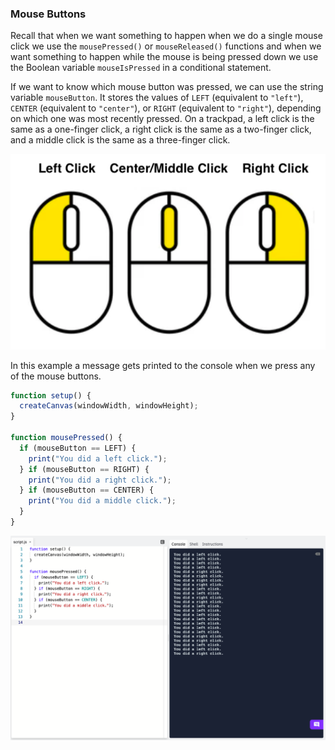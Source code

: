 ### Mouse Buttons

Recall that when we want something to happen when we do a single mouse click we use the `mousePressed()` or `mouseReleased()` functions and when we want something to happen while the mouse is being pressed down we use the Boolean variable `mouseIsPressed` in a conditional statement.

If we want to know which mouse button was pressed, we can use the string variable `mouseButton`. It stores the values of `LEFT` (equivalent to `"left"`), `CENTER` (equivalent to `"center"`), or `RIGHT` (equivalent to `"right"`), depending on which one was most recently pressed. On a trackpad, a left click is the same as a one-finger click, a right click is the same as a two-finger click, and a middle click is the same as a three-finger click. 

![](../../Images/Mouse_Buttons.png)

In this example a message gets printed to the console when we press any of the mouse buttons.

```js
function setup() {
  createCanvas(windowWidth, windowHeight);
}

function mousePressed() {
  if (mouseButton == LEFT) { 
    print("You did a left click.");
  } if (mouseButton == RIGHT) {
    print("You did a right click.");
  } if (mouseButton == CENTER) {
    print("You did a middle click.");
  }
}
```

![](../../Images/Mouse_Pressed_3.png)
